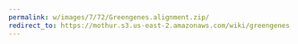 ```yaml
---
permalink: w/images/7/72/Greengenes.alignment.zip/
redirect_to: https://mothur.s3.us-east-2.amazonaws.com/wiki/greengenes.alignment.zip
---
```


